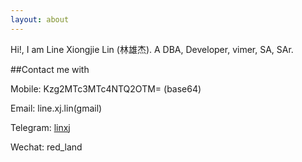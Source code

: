 ```yaml
---
layout: about
---
```


Hi!, I am Line Xiongjie Lin (林雄杰). A DBA, Developer, vimer, SA, SAr.

##Contact me with

Mobile: Kzg2MTc3MTc4NTQ2OTM= (base64)

Email: line.xj.lin(gmail)

Telegram: [linxj](https://telegram.me/linxj)

Wechat: red_land

